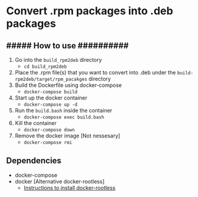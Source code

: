 # Convert .rpm packages into .deb packages

## <b>##### How to use ##########</b>
1. Go into the ```build_rpm2deb``` directory
    - ```cd build_rpm2deb```
2. Place the .rpm file(s) that you want to convert into .deb under the ```build-rpm2deb/target/rpm_pacakges``` directory
3. Build the Dockerfile using docker-compose
    - ```docker-compose build```
4. Start up the docker container
    - ```docker-compose up -d```
5. Run the ```build.bash``` inside the container
    - ```docker-compose exec build.bash```
6. Kill the container
    - ```docker-compose down```
7. Remove the docker image [Not nessesary]
    - ```docker-compose rmi```

## Dependencies
- docker-compose
- docker [Alternative docker-rootless]
    - [Instructions to install docker-rootless](https://docs.docker.com/engine/security/rootless/)
